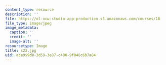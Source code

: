 ```yaml
---
content_type: resource
description: ''
file: https://ol-ocw-studio-app-production.s3.amazonaws.com/courses/18-03sc-differential-equations-fall-2011/ace999d03d593e87c4809f848c6b7a84_s22.jpg
file_type: image/jpeg
image_metadata:
  caption: ''
  credit: ''
  image-alt: ''
resourcetype: Image
title: s22.jpg
uid: ace999d0-3d59-3e87-c480-9f848c6b7a84
---
```

